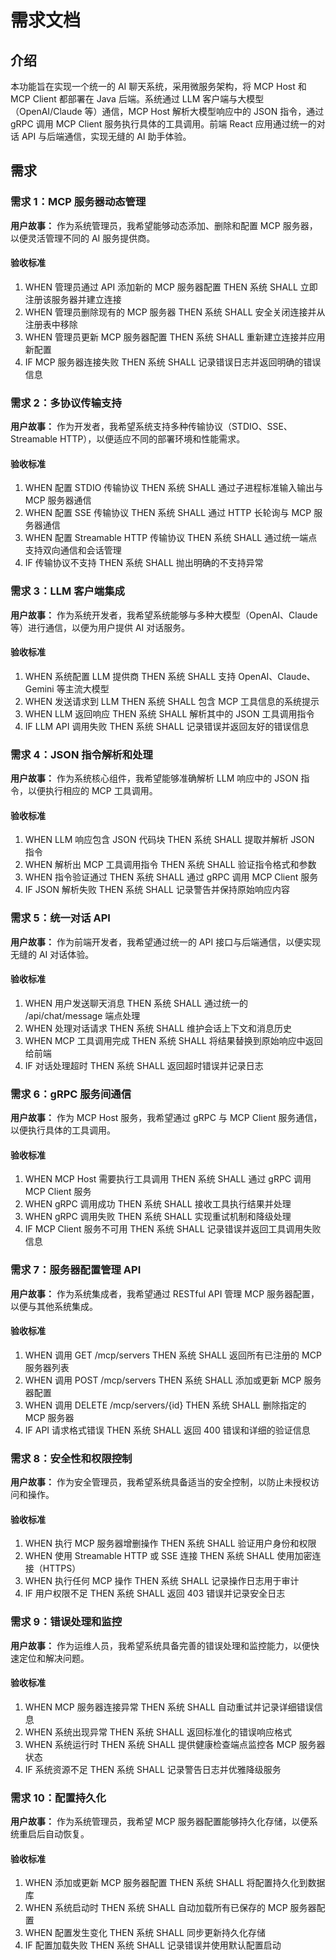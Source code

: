 # 需求文档

## 介绍

本功能旨在实现一个统一的 AI 聊天系统，采用微服务架构，将 MCP Host 和 MCP Client 都部署在 Java 后端。系统通过 LLM 客户端与大模型（OpenAI/Claude 等）通信，MCP Host 解析大模型响应中的 JSON 指令，通过 gRPC 调用 MCP Client 服务执行具体的工具调用。前端 React 应用通过统一的对话 API 与后端通信，实现无缝的 AI 助手体验。

## 需求

### 需求 1：MCP 服务器动态管理

**用户故事：** 作为系统管理员，我希望能够动态添加、删除和配置 MCP 服务器，以便灵活管理不同的 AI 服务提供商。

#### 验收标准

1. WHEN 管理员通过 API 添加新的 MCP 服务器配置 THEN 系统 SHALL 立即注册该服务器并建立连接
2. WHEN 管理员删除现有的 MCP 服务器 THEN 系统 SHALL 安全关闭连接并从注册表中移除
3. WHEN 管理员更新 MCP 服务器配置 THEN 系统 SHALL 重新建立连接并应用新配置
4. IF MCP 服务器连接失败 THEN 系统 SHALL 记录错误日志并返回明确的错误信息

### 需求 2：多协议传输支持

**用户故事：** 作为开发者，我希望系统支持多种传输协议（STDIO、SSE、Streamable HTTP），以便适应不同的部署环境和性能需求。

#### 验收标准

1. WHEN 配置 STDIO 传输协议 THEN 系统 SHALL 通过子进程标准输入输出与 MCP 服务器通信
2. WHEN 配置 SSE 传输协议 THEN 系统 SHALL 通过 HTTP 长轮询与 MCP 服务器通信
3. WHEN 配置 Streamable HTTP 传输协议 THEN 系统 SHALL 通过统一端点支持双向通信和会话管理
4. IF 传输协议不支持 THEN 系统 SHALL 抛出明确的不支持异常

### 需求 3：LLM 客户端集成

**用户故事：** 作为系统开发者，我希望系统能够与多种大模型（OpenAI、Claude 等）进行通信，以便为用户提供 AI 对话服务。

#### 验收标准

1. WHEN 系统配置 LLM 提供商 THEN 系统 SHALL 支持 OpenAI、Claude、Gemini 等主流大模型
2. WHEN 发送请求到 LLM THEN 系统 SHALL 包含 MCP 工具信息的系统提示
3. WHEN LLM 返回响应 THEN 系统 SHALL 解析其中的 JSON 工具调用指令
4. IF LLM API 调用失败 THEN 系统 SHALL 记录错误并返回友好的错误信息

### 需求 4：JSON 指令解析和处理

**用户故事：** 作为系统核心组件，我希望能够准确解析 LLM 响应中的 JSON 指令，以便执行相应的 MCP 工具调用。

#### 验收标准

1. WHEN LLM 响应包含 JSON 代码块 THEN 系统 SHALL 提取并解析 JSON 指令
2. WHEN 解析出 MCP 工具调用指令 THEN 系统 SHALL 验证指令格式和参数
3. WHEN 指令验证通过 THEN 系统 SHALL 通过 gRPC 调用 MCP Client 服务
4. IF JSON 解析失败 THEN 系统 SHALL 记录警告并保持原始响应内容

### 需求 5：统一对话 API

**用户故事：** 作为前端开发者，我希望通过统一的 API 接口与后端通信，以便实现无缝的 AI 对话体验。

#### 验收标准

1. WHEN 用户发送聊天消息 THEN 系统 SHALL 通过统一的 /api/chat/message 端点处理
2. WHEN 处理对话请求 THEN 系统 SHALL 维护会话上下文和消息历史
3. WHEN MCP 工具调用完成 THEN 系统 SHALL 将结果替换到原始响应中返回给前端
4. IF 对话处理超时 THEN 系统 SHALL 返回超时错误并记录日志

### 需求 6：gRPC 服务间通信

**用户故事：** 作为 MCP Host 服务，我希望通过 gRPC 与 MCP Client 服务通信，以便执行具体的工具调用。

#### 验收标准

1. WHEN MCP Host 需要执行工具调用 THEN 系统 SHALL 通过 gRPC 调用 MCP Client 服务
2. WHEN gRPC 调用成功 THEN 系统 SHALL 接收工具执行结果并处理
3. WHEN gRPC 调用失败 THEN 系统 SHALL 实现重试机制和降级处理
4. IF MCP Client 服务不可用 THEN 系统 SHALL 记录错误并返回工具调用失败信息

### 需求 7：服务器配置管理 API

**用户故事：** 作为系统集成者，我希望通过 RESTful API 管理 MCP 服务器配置，以便与其他系统集成。

#### 验收标准

1. WHEN 调用 GET /mcp/servers THEN 系统 SHALL 返回所有已注册的 MCP 服务器列表
2. WHEN 调用 POST /mcp/servers THEN 系统 SHALL 添加或更新 MCP 服务器配置
3. WHEN 调用 DELETE /mcp/servers/{id} THEN 系统 SHALL 删除指定的 MCP 服务器
4. IF API 请求格式错误 THEN 系统 SHALL 返回 400 错误和详细的验证信息

### 需求 8：安全性和权限控制

**用户故事：** 作为安全管理员，我希望系统具备适当的安全控制，以防止未授权访问和操作。

#### 验收标准

1. WHEN 执行 MCP 服务器增删操作 THEN 系统 SHALL 验证用户身份和权限
2. WHEN 使用 Streamable HTTP 或 SSE 连接 THEN 系统 SHALL 使用加密连接（HTTPS）
3. WHEN 执行任何 MCP 操作 THEN 系统 SHALL 记录操作日志用于审计
4. IF 用户权限不足 THEN 系统 SHALL 返回 403 错误并记录安全日志

### 需求 9：错误处理和监控

**用户故事：** 作为运维人员，我希望系统具备完善的错误处理和监控能力，以便快速定位和解决问题。

#### 验收标准

1. WHEN MCP 服务器连接异常 THEN 系统 SHALL 自动重试并记录详细错误信息
2. WHEN 系统出现异常 THEN 系统 SHALL 返回标准化的错误响应格式
3. WHEN 系统运行时 THEN 系统 SHALL 提供健康检查端点监控各 MCP 服务器状态
4. IF 系统资源不足 THEN 系统 SHALL 记录警告日志并优雅降级服务

### 需求 10：配置持久化

**用户故事：** 作为系统管理员，我希望 MCP 服务器配置能够持久化存储，以便系统重启后自动恢复。

#### 验收标准

1. WHEN 添加或更新 MCP 服务器配置 THEN 系统 SHALL 将配置持久化到数据库
2. WHEN 系统启动时 THEN 系统 SHALL 自动加载所有已保存的 MCP 服务器配置
3. WHEN 配置发生变化 THEN 系统 SHALL 同步更新持久化存储
4. IF 配置加载失败 THEN 系统 SHALL 记录错误并使用默认配置启动